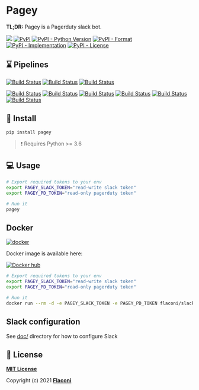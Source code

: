# Pagey

**TL;DR:** Pagey is a Pagerduty slack bot.


[![](https://img.shields.io/badge/code%20style-black-000000.svg)](https://github.com/psf/black)
[![PyPI](https://img.shields.io/pypi/v/pagey)](https://pypi.org/project/pagey/)
[![PyPI - Python Version](https://img.shields.io/pypi/pyversions/pagey)](https://pypi.org/project/pagey/)
[![PyPI - Format](https://img.shields.io/pypi/format/pagey)](https://pypi.org/project/pagey/)
[![PyPI - Implementation](https://img.shields.io/pypi/implementation/pagey)](https://pypi.org/project/pagey/)
[![PyPI - License](https://img.shields.io/pypi/l/pagey)](https://pypi.org/project/pagey/)


## :hourglass: Pipelines

[![Build Status](https://github.com/Flaconi/slackbot-pagey/workflows/linting/badge.svg)](https://github.com/Flaconi/slackbot-pagey/actions?workflow=linting)
[![Build Status](https://github.com/Flaconi/slackbot-pagey/workflows/building/badge.svg)](https://github.com/Flaconi/slackbot-pagey/actions?workflow=building)
[![Build Status](https://github.com/Flaconi/slackbot-pagey/workflows/testing/badge.svg)](https://github.com/Flaconi/slackbot-pagey/actions?workflow=testing)

[![Build Status](https://github.com/Flaconi/slackbot-pagey/workflows/black/badge.svg)](https://github.com/Flaconi/slackbot-pagey/actions?workflow=black)
[![Build Status](https://github.com/Flaconi/slackbot-pagey/workflows/bandit/badge.svg)](https://github.com/Flaconi/slackbot-pagey/actions?workflow=bandit)
[![Build Status](https://github.com/Flaconi/slackbot-pagey/workflows/mypy/badge.svg)](https://github.com/Flaconi/slackbot-pagey/actions?workflow=mypy)
[![Build Status](https://github.com/Flaconi/slackbot-pagey/workflows/pylint/badge.svg)](https://github.com/Flaconi/slackbot-pagey/actions?workflow=pylint)
[![Build Status](https://github.com/Flaconi/slackbot-pagey/workflows/pycode/badge.svg)](https://github.com/Flaconi/slackbot-pagey/actions?workflow=pycode)
[![Build Status](https://github.com/Flaconi/slackbot-pagey/workflows/pydoc/badge.svg)](https://github.com/Flaconi/slackbot-pagey/actions?workflow=pydoc)


## :tada: Install
```bash
pip install pagey
```

> :exclamation: Requires Python >= 3.6


## :computer: Usage
```bash
# Export required tokens to your env
export PAGEY_SLACK_TOKEN="read-write slack token"
export PAGEY_PD_TOKEN="read-only pagerduty token"

# Run it
pagey
```


## Docker

[![docker](https://github.com/Flaconi/slackbot-pagey/actions/workflows/docker.yml/badge.svg)](https://github.com/Flaconi/slackbot-pagey/actions/workflows/docker.yml)

Docker image is available here:

[![Docker hub](http://dockeri.co/image/flaconi/slackbot-pagey?&kill_cache=1)](https://hub.docker.com/r/flaconi/slackbot-pagey)

```bash
# Export required tokens to your env
export PAGEY_SLACK_TOKEN="read-write slack token"
export PAGEY_PD_TOKEN="read-only pagerduty token"

# Run it
docker run --rm -d -e PAGEY_SLACK_TOKEN -e PAGEY_PD_TOKEN flaconi/slackbot-pagey
```


## Slack configuration

See [doc/](doc/) directory for how to configure Slack


## :page_facing_up: License

**[MIT License](LICENSE.txt)**

Copyright (c) 2021 **[Flaconi](https://github.com/Flaconi)**
